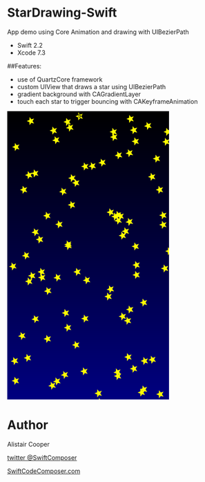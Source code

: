 # StarDrawing-Swift
App demo using Core Animation and drawing with UIBezierPath

- Swift 2.2
- Xcode 7.3

##Features:
+ use of QuartzCore framework
+ custom UIView that draws a star using UIBezierPath
+ gradient background with CAGradientLayer
+ touch each star to trigger bouncing with CAKeyframeAnimation

![Alt text](/StarDrawingSS.png?raw=true "")

# Author
Alistair Cooper

[twitter @SwiftComposer](https://www.twitter.com/swiftcomposer.com)

[SwiftCodeComposer.com](https://www.swiftcodecomposer.com)

